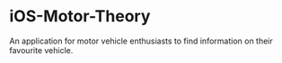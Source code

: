 # iOS-Motor-Theory
An application for motor vehicle enthusiasts to find information on their favourite vehicle.
